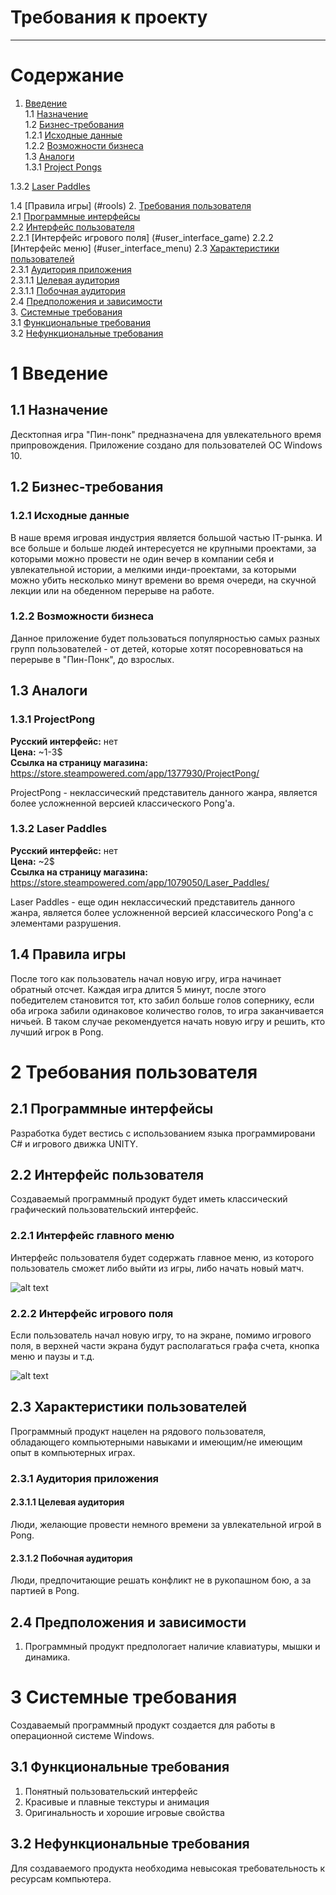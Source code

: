 # Требования к проекту
---

# Содержание
1. [Введение](#intro)  
1.1 [Назначение](#appointment)  
1.2 [Бизнес-требования](#business_requirements)  
1.2.1 [Исходные данные](#initial_data)  
1.2.2 [Возможности бизнеса](#business_opportunities)  
1.3 [Аналоги](#analogues)  
1.3.1 [Project Pongs](#pr_pong)

1.3.2 [Laser Paddles](#Laser_Pong)

1.4 [Правила игры] (#rools)
2. [Требования пользователя](#user_requirements)  
2.1 [Программные интерфейсы](#software_interfaces)  
2.2 [Интерфейс пользователя](#user_interface)  
2.2.1 [Интерфейс игрового поля] (#user_interface_game)
2.2.2 [Интерфейс меню] (#user_interface_menu)
2.3 [Характеристики пользователей](#user_specifications)  
2.3.1 [Аудитория приложения](#application_audience)  
2.3.1.1 [Целевая аудитория](#target_audience)  
2.3.1.1 [Побочная аудитория](#collateral_audience)  
2.4 [Предположения и зависимости](#assumptions_and_dependencies)  
3. [Системные требования](#system_requirements)  
3.1 [Функциональные требования](#functional_requirements)  
3.2 [Нефункциональные требования](#non-functional_requirements)  

<a name="intro"/>

# 1 Введение

<a name="appointment"/>

## 1.1 Назначение
Десктопная игра "Пин-понк" предназначена для увлекательного время припровождения.
Приложение создано для пользователей ОС Windows 10.

<a name="business_requirements"/>

## 1.2 Бизнес-требования

<a name="initial_data"/>

### 1.2.1 Исходные данные
В наше время игровая индустрия является большой частью IT-рынка. И все больше и больше людей интересуется не крупными проектами, за которыми можно провести не один вечер в компании себя и увлекательной истории, а мелкими инди-проектами, за которыми можно убить несколько минут времени во время очереди, на скучной лекции или на обеденном перерыве на работе.

<a name="business_opportunities"/>

### 1.2.2 Возможности бизнеса
Данное приложение будет пользоваться популярностью самых разных групп пользователей - от детей, которые хотят посоревноваться на перерыве в "Пин-Понк", до взрослых.

<a name="analogues"/>

## 1.3 Аналоги

<a name="pr_pong"/>

### 1.3.1 ProjectPong

**Русский интерфейс:** нет  
**Цена:** ~1-3$  
**Ссылка на страницу магазина:** https://store.steampowered.com/app/1377930/ProjectPong/

ProjectPong - неклассический представитель данного жанра, является более усложненной версией классического Pong'a.

<a name = "Laser_Pong"/>

### 1.3.2 Laser Paddles

**Русский интерфейс:** нет  
**Цена:** ~2$  
**Ссылка на страницу магазина:** https://store.steampowered.com/app/1079050/Laser_Paddles/

Laser Paddles - еще один неклассический представитель данного жанра, является более усложненной версией классического Pong'a с элементами разрушения.

<a name="rools"/>

## 1.4 Правила игры
После того как пользователь начал новую игру, игра начинает обратный отсчет. Каждая игра длится 5 минут, после этого победителем становится тот, кто забил больше голов сопернику, если оба игрока забили одинаковое количество голов, то игра заканчивается ничьей. В таком случае рекомендуется начать новую игру и решить, кто лучший игрок в Pong.

# 2 Требования пользователя

<a name="software_interfaces"/>

## 2.1 Программные интерфейсы
Разработка будет вестись с использованием языка программировани C# и игрового движка UNITY. 

<a name="user_interface"/>

## 2.2 Интерфейс пользователя
Создаваемый программный продукт будет иметь классический графический пользовательский интерфейс.

<a name="user_interface_menu"/>

### 2.2.1 Интерфейс главного меню
Интерфейс пользователя будет содержать главное меню, из которого пользователь сможет либо выйти из игры, либо начать новый матч. 

![alt text](image/imgMenu)


<a name="user_interface_game"/>

### 2.2.2 Интерфейс игрового поля
Если пользователь начал новую игру, то на экране, помимо игрового поля, в верхней части экрана будут располагаться графа счета, кнопка меню и паузы и т.д.

![alt text](image/img1)


<a name="user_specifications"/>

## 2.3 Характеристики пользователей
Программный продукт нацелен на рядового пользователя, обладающего компьютерными навыками и имеющим/не имеющим опыт в компьютерных играх.

<a name="user_classes"/>

### 2.3.1 Аудитория приложения

<a name="target_audience"/>

#### 2.3.1.1 Целевая аудитория
Люди, желающие провести немного времени за увлекательной игрой в Pong.

<a name="collateral_audience"/>

#### 2.3.1.2 Побочная аудитория
Люди, предпочитающие решать конфликт не в рукопашном бою, а за партией в Pong.

<a name="assumptions_and_dependencies"/>

## 2.4 Предположения и зависимости
1. Программный продукт предпологает наличие клавиатуры, мышки и динамика.

<a name="system_requirements"/>

# 3 Системные требования
Создаваемый программный продукт создается для работы в операционной системе Windows.

<a name="functional_requirements"/>

## 3.1 Функциональные требования
1. Понятный пользовательский интерфейс
2. Красивые и плавные текстуры и анимация
3. Оригинальность и хорошие игровые свойства

<a name="non-functional_requirements"/>

## 3.2 Нефункциональные требования
Для создаваемого продукта необходима невысокая требовательность к ресурсам компьютера.

